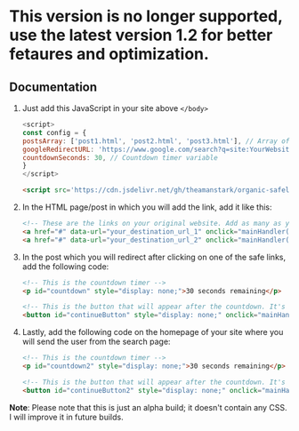 # This version is no longer supported, use the latest version 1.2 for better fetaures and optimization.

## Documentation

1. Just add this JavaScript in your site above `</body>`

    ```javascript
    <script>
    const config = {
    postsArray: ['post1.html', 'post2.html', 'post3.html'], // Array of your random post URLs
    googleRedirectURL: 'https://www.google.com/search?q=site:YourWebsite.com', // Google search URL
    countdownSeconds: 30, // Countdown timer variable
    }
    </script>
    ```
    
    ```html
    <script src='https://cdn.jsdelivr.net/gh/theamanstark/organic-safelink@1.1/safelink-code/script.min.js'></script>
    ```
    
2. In the HTML page/post in which you will add the link, add it like this:

    ```html
    <!-- These are the links on your original website. Add as many as you like. -->
    <a href="#" data-url="your_destination_url_1" onclick="mainHandler('redirect', this)">Go to destination 1</a>
    <a href="#" data-url="your_destination_url_2" onclick="mainHandler('redirect', this)">Go to destination 2</a>
    ```

3. In the post which you will redirect after clicking on one of the safe links, add the following code:

    ```html
    <!-- This is the countdown timer -->
    <p id="countdown" style="display: none;">30 seconds remaining</p>

    <!-- This is the button that will appear after the countdown. It's hidden by default. -->
    <button id="continueButton" style="display: none;" onclick="mainHandler('continue')">Continue</button>
    ```

4. Lastly, add the following code on the homepage of your site where you will send the user from the search page:

    ```html
    <!-- This is the countdown timer -->
    <p id="countdown2" style="display: none;">30 seconds remaining</p>

    <!-- This is the button that will appear after the countdown. It's hidden by default. -->
    <button id="continueButton2" style="display: none;" onclick="mainHandler('continue2')">Continue</button>
    ```

**Note**: Please note that this is just an alpha build; it doesn't contain any CSS. I will improve it in future builds.

